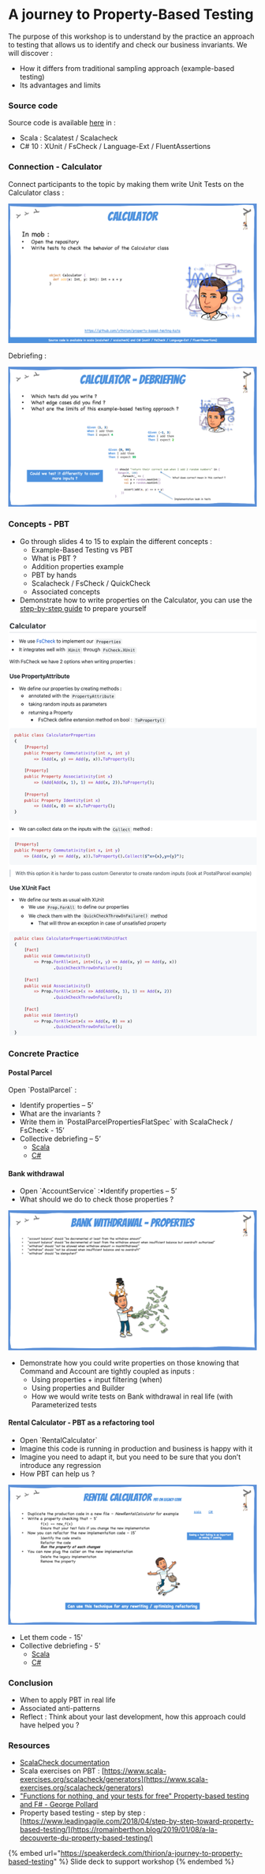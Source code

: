 # A journey to Property-Based Testing

The purpose of this workshop is to understand by the practice an approach to testing that allows us to identify and check our business invariants. We will discover :

* How it differs from traditional sampling approach (example-based testing)
* Its advantages and limits

### Source code

Source code is available [here](https://github.com/ythirion/property-based-testing-kata) in :

* Scala : Scalatest / Scalacheck
* C# 10  : XUnit / FsCheck / Language-Ext / FluentAssertions&#x20;

### Connection - Calculator

Connect participants to the topic by making them write Unit Tests on the Calculator class :

![](../../../.gitbook/assets/journey-to-pbt.png)

Debriefing :

![](../../../.gitbook/assets/debriefe1.png)

### Concepts - PBT

* Go through slides 4 to 15 to explain the different concepts :&#x20;
  * Example-Based Testing vs PBT
  * What is PBT ?
  * Addition properties example
  * PBT by hands
  * Scalacheck / FsCheck / QuickCheck
  * Associated concepts
* Demonstrate how to write properties on the Calculator, you can use the [step-by-step guide](https://github.com/ythirion/property-based-testing-kata/blob/main/C%23/PBTKata.Tests/Math/Solution/step-by-step.md) to prepare yourself

![](<../../../.gitbook/assets/image (694).png>)

### Concrete Practice

#### Postal Parcel

Open \`PostalParcel\` :&#x20;

* Identify properties – 5’
* What are the invariants ?
* Write them in \`PostalParcelPropertiesFlatSpec\` with ScalaCheck / FsCheck - 15’
* Collective debriefing – 5’
  * [Scala](https://github.com/ythirion/property-based-testing-kata/blob/main/scala/src/test/scala/post/solution/step-by-step.md)
  * [C#](https://github.com/ythirion/property-based-testing-kata/blob/main/C%23/PBTKata.Tests/Post/Solution/step-by-step.md)

#### Bank withdrawal

* Open \`AccountService\` :•Identify properties – 5’&#x20;
* What should we do to check those properties ?

![](<../../../.gitbook/assets/bank (2).png>)

* Demonstrate how you could write properties on those knowing that Command and Account are tightly coupled as inputs :&#x20;
  * Using properties + input filtering (when)
  * Using properties and Builder
  * How we would write tests on Bank withdrawal in real life (with Parameterized tests

#### Rental Calculator - PBT as a refactoring tool

* Open \`RentalCalculator\`
* Imagine this code is running in production and business is happy with it
* &#x20; Imagine you need to adapt it, but you need to be sure that you don’t introduce any regression
* How PBT can help us ?

![](../../../.gitbook/assets/rentalCalc.png)

* Let them code - 15'
* Collective debriefing - 5'
  * [Scala](https://github.com/ythirion/property-based-testing-kata/blob/main/scala/src/test/scala/rental/solution/step-by-step.md)
  * [C#](https://github.com/ythirion/property-based-testing-kata/blob/main/C%23/PBTKata.Tests/Rentals/Solution/step-by-step.md)

### Conclusion

* When to apply PBT in real life
* Associated anti-patterns
* Reflect : Think about your last development, how this approach could have helped you ?

### Resources

* [ScalaCheck documentation](https://github.com/typelevel/scalacheck/blob/main/doc/UserGuide.md)
* Scala exercises on PBT : [https://www.scala-exercises.org/scalacheck/generators](https://www.scala-exercises.org/scalacheck/generators)
* ["Functions for nothing, and your tests for free" Property-based testing and F# - George Pollard](https://youtu.be/8oALNLdyOyM)
* Property based testing - step by step : [https://www.leadingagile.com/2018/04/step-by-step-toward-property-based-testing/](https://romainberthon.blog/2019/01/08/a-la-decouverte-du-property-based-testing/)

{% embed url="https://speakerdeck.com/thirion/a-journey-to-property-based-testing" %}
Slide deck to support workshop
{% endembed %}

